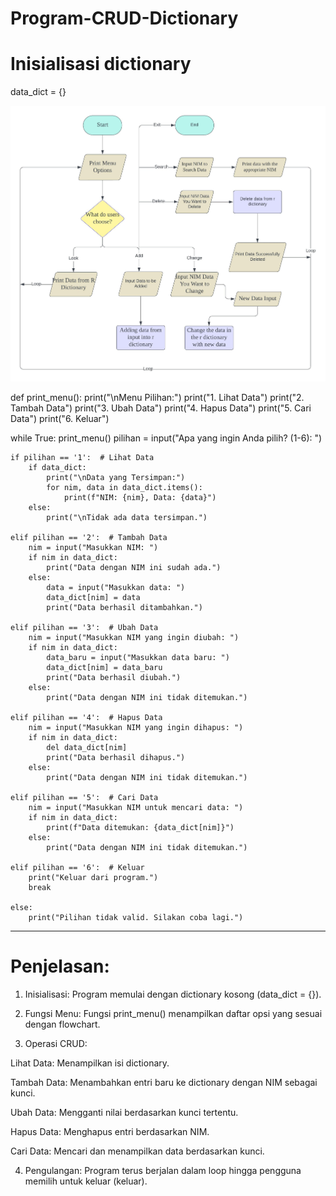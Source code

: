 # Program-CRUD-Dictionary
# Inisialisasi dictionary
data_dict = {}

![](<Program CRUD.jpeg>)


def print_menu():
    print("\nMenu Pilihan:")
    print("1. Lihat Data")
    print("2. Tambah Data")
    print("3. Ubah Data")
    print("4. Hapus Data")
    print("5. Cari Data")
    print("6. Keluar")
    
while True:
    print_menu()
    pilihan = input("Apa yang ingin Anda pilih? (1-6): ")

    if pilihan == '1':  # Lihat Data
        if data_dict:
            print("\nData yang Tersimpan:")
            for nim, data in data_dict.items():
                print(f"NIM: {nim}, Data: {data}")
        else:
            print("\nTidak ada data tersimpan.")

    elif pilihan == '2':  # Tambah Data
        nim = input("Masukkan NIM: ")
        if nim in data_dict:
            print("Data dengan NIM ini sudah ada.")
        else:
            data = input("Masukkan data: ")
            data_dict[nim] = data
            print("Data berhasil ditambahkan.")

    elif pilihan == '3':  # Ubah Data
        nim = input("Masukkan NIM yang ingin diubah: ")
        if nim in data_dict:
            data_baru = input("Masukkan data baru: ")
            data_dict[nim] = data_baru
            print("Data berhasil diubah.")
        else:
            print("Data dengan NIM ini tidak ditemukan.")

    elif pilihan == '4':  # Hapus Data
        nim = input("Masukkan NIM yang ingin dihapus: ")
        if nim in data_dict:
            del data_dict[nim]
            print("Data berhasil dihapus.")
        else:
            print("Data dengan NIM ini tidak ditemukan.")

    elif pilihan == '5':  # Cari Data
        nim = input("Masukkan NIM untuk mencari data: ")
        if nim in data_dict:
            print(f"Data ditemukan: {data_dict[nim]}")
        else:
            print("Data dengan NIM ini tidak ditemukan.")

    elif pilihan == '6':  # Keluar
        print("Keluar dari program.")
        break

    else:
        print("Pilihan tidak valid. Silakan coba lagi.")

---

# Penjelasan:
1. Inisialisasi: Program memulai dengan dictionary kosong (data_dict = {}).

2. Fungsi Menu: Fungsi print_menu() menampilkan daftar opsi yang sesuai dengan flowchart.

3. Operasi CRUD:
   
Lihat Data: Menampilkan isi dictionary.

Tambah Data: Menambahkan entri baru ke dictionary dengan NIM sebagai kunci.

Ubah Data: Mengganti nilai berdasarkan kunci tertentu.

Hapus Data: Menghapus entri berdasarkan NIM.

Cari Data: Mencari dan menampilkan data berdasarkan kunci.



4. Pengulangan: Program terus berjalan dalam loop hingga pengguna memilih untuk keluar (keluar).
        
